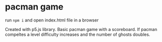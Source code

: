# pacman game
run ```npm i``` and open index.html file in a browser

Created with p5.js library.
Basic pacman game with a scoreboard.
If pacman compeltes a level difficulty increases and the number of ghosts doubles.
